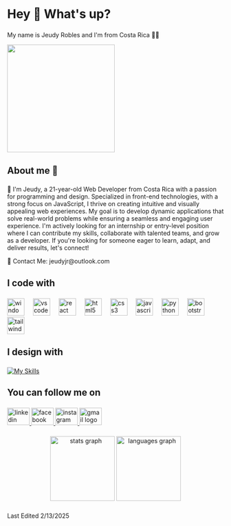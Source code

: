 <h1 align="left">Hey 👋 What's up?</h1>

###

<p align="left">My name is Jeudy Robles and I'm from Costa Rica 🍂🍃</p>
<div style ="display:flex;" align="left">
  <img src="https://drive.google.com/uc?id=1BdMLtnotjU81-uJ0q7t6TNU-qt3z6mKm" style="width:250px"/>
</div>

###

<h2 align="left">About me 🗿</h2>

###

<p align="left">🌟
I'm Jeudy, a 21-year-old Web Developer from Costa Rica with a passion for programming and design.
Specialized in front-end technologies, with a strong focus on JavaScript, I thrive on creating intuitive and visually appealing web experiences. My goal is to develop dynamic applications that solve real-world problems while ensuring a seamless and engaging user experience.
I'm actively looking for an internship or entry-level position where I can contribute my skills, collaborate with talented teams, and grow as a developer. If you're looking for someone eager to learn, adapt, and deliver results, let's connect!
</p>
<p>
📧 Contact Me: jeudyjr@outlook.com
</p>

###

<h2 align="left">I code with</h2>

###

<div align="left">
  <img src="https://cdn.jsdelivr.net/gh/devicons/devicon/icons/windows8/windows8-original.svg" height="40" alt="windows8 logo"  />
  <img width="12" />
  <img src="https://cdn.jsdelivr.net/gh/devicons/devicon/icons/vscode/vscode-original.svg" height="40" alt="vscode logo"  />
  <img width="12" />
  <img src="https://cdn.jsdelivr.net/gh/devicons/devicon@latest/icons/react/react-original.svg" height="40" alt="react logo" />
  <img width="12" />
  <img src="https://cdn.jsdelivr.net/gh/devicons/devicon/icons/html5/html5-original.svg" height="40" alt="html5 logo"  />
  <img width="12" />
  <img src="https://cdn.jsdelivr.net/gh/devicons/devicon/icons/css3/css3-original.svg" height="40" alt="css3 logo"  />
  <img width="12" />
  <img src="https://cdn.jsdelivr.net/gh/devicons/devicon/icons/javascript/javascript-original.svg" height="40" alt="javascript logo"  />
  <img width="12" />
  <img src="https://cdn.simpleicons.org/python/3776AB" height="40" alt="python logo"  />
  <img width="12" />
  <img src="https://cdn.jsdelivr.net/gh/devicons/devicon/icons/bootstrap/bootstrap-original.svg" height="40" alt="bootstrap logo"  />
  <img width="12" />
  <img src="https://cdn.simpleicons.org/tailwindcss/06B6D4" height="40" alt="tailwindcss logo"  />
</div>

###

<h2 align="left">I design with</h2>

###

[![My Skills](https://skillicons.dev/icons?i=figma,ai,ps,xd)](https://skillicons.dev)

###

<h2 align="left">You can follow me on</h2>

###

<div align="left">
  <a href="https://www.linkedin.com/in/jeudy-robles-padilla-872b592a6/" target="_blank">
    <img src="https://raw.githubusercontent.com/maurodesouza/profile-readme-generator/master/src/assets/icons/social/linkedin/default.svg" width="52" height="40" alt="linkedin logo"  />
  </a>
  <a href="https://www.facebook.com/jeudy.roblespadilla.73" target="_blank">
    <img src="https://raw.githubusercontent.com/maurodesouza/profile-readme-generator/master/src/assets/icons/social/facebook/default.svg" width="52" height="40" alt="facebook logo"  />
  </a>
  <a href="https://www.instagram.com/jeudyrp/" target="_blank">
    <img src="https://raw.githubusercontent.com/maurodesouza/profile-readme-generator/master/src/assets/icons/social/instagram/default.svg" width="52" height="40" alt="instagram logo"  />
  </a>
  <a href="mailto:jeudyjr@outlook.com" target="_blank">
    <img src="https://raw.githubusercontent.com/maurodesouza/profile-readme-generator/master/src/assets/icons/social/gmail/default.svg" width="52" height="40" alt="gmail logo"  />
  </a>
</div>

###

###

<div align="center">
  <img src="https://github-readme-stats.vercel.app/api?username=JeudyRobles&hide_title=false&hide_rank=false&show_icons=true&include_all_commits=true&count_private=true&disable_animations=false&theme=dracula&locale=en&hide_border=false&order=1" height="150" alt="stats graph"  />
  <img src="https://github-readme-stats.vercel.app/api/top-langs?username=JeudyRobles&locale=en&hide_title=false&layout=compact&card_width=320&langs_count=5&theme=dracula&hide_border=false&order=2" height="150" alt="languages graph"  />
</div>

###

Last Edited 2/13/2025
